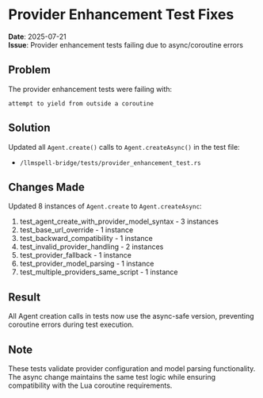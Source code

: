 # Provider Enhancement Test Fixes

**Date**: 2025-07-21  
**Issue**: Provider enhancement tests failing due to async/coroutine errors

## Problem
The provider enhancement tests were failing with:
```
attempt to yield from outside a coroutine
```

## Solution
Updated all `Agent.create()` calls to `Agent.createAsync()` in the test file:
- `/llmspell-bridge/tests/provider_enhancement_test.rs`

## Changes Made
Updated 8 instances of `Agent.create` to `Agent.createAsync`:
1. test_agent_create_with_provider_model_syntax - 3 instances
2. test_base_url_override - 1 instance  
3. test_backward_compatibility - 1 instance
4. test_invalid_provider_handling - 2 instances
5. test_provider_fallback - 1 instance
6. test_provider_model_parsing - 1 instance
7. test_multiple_providers_same_script - 1 instance

## Result
All Agent creation calls in tests now use the async-safe version, preventing coroutine errors during test execution.

## Note
These tests validate provider configuration and model parsing functionality. The async change maintains the same test logic while ensuring compatibility with the Lua coroutine requirements.